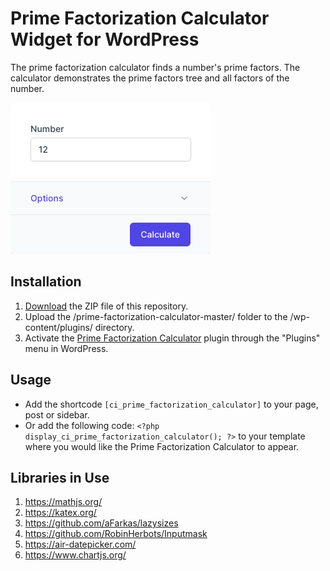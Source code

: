 # Prime Factorization Calculator Widget for WordPress

The prime factorization calculator finds a number's prime factors. The calculator demonstrates the prime factors tree and all factors of the number. 

![Prime Factorization Calculator Input Form](/assets/images/screenshot-1.png "Prime Factorization Calculator Input Form")

## Installation

1. [Download](https://github.com/pub-calculator-io/prime-factorization-calculator/archive/refs/heads/master.zip) the ZIP file of this repository.
2. Upload the /prime-factorization-calculator-master/ folder to the /wp-content/plugins/ directory.
3. Activate the [Prime Factorization Calculator](https://www.calculator.io/prime-factorization-calculator/ "Prime Factorization Calculator Homepage") plugin through the "Plugins" menu in WordPress.

## Usage
* Add the shortcode `[ci_prime_factorization_calculator]` to your page, post or sidebar.
* Or add the following code: `<?php display_ci_prime_factorization_calculator(); ?>` to your template where you would like the Prime Factorization Calculator to appear.

## Libraries in Use
1. https://mathjs.org/
2. https://katex.org/
3. https://github.com/aFarkas/lazysizes
4. https://github.com/RobinHerbots/Inputmask
5. https://air-datepicker.com/
6. https://www.chartjs.org/
